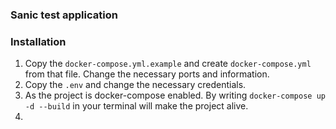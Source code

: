 ### Sanic test application
### Installation
1. Copy the `docker-compose.yml.example` and create `docker-compose.yml` from that file. Change the necessary ports and information.
2. Copy the `.env` and change the necessary credentials.
3. As the project is docker-compose enabled. By writing `docker-compose up -d --build` in your terminal will make the project alive.
4.  